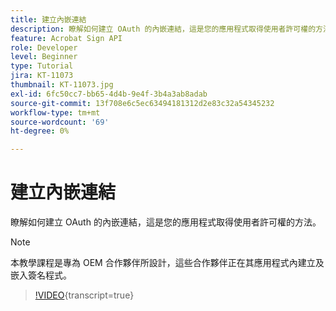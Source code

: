 ```yaml
---
title: 建立內嵌連結
description: 瞭解如何建立 OAuth 的內嵌連結，這是您的應用程式取得使用者許可權的方法
feature: Acrobat Sign API
role: Developer
level: Beginner
type: Tutorial
jira: KT-11073
thumbnail: KT-11073.jpg
exl-id: 6fc50cc7-bb65-4d4b-9e4f-3b4a3ab8adab
source-git-commit: 13f708e6c5ec63494181312d2e83c32a54345232
workflow-type: tm+mt
source-wordcount: '69'
ht-degree: 0%

---
```


# 建立內嵌連結

瞭解如何建立 OAuth 的內嵌連結，這是您的應用程式取得使用者許可權的方法。

>[!NOTE]
>
>本教學課程是專為 OEM 合作夥伴所設計，這些合作夥伴正在其應用程式內建立及嵌入簽名程式。

>[!VIDEO](https://video.tv.adobe.com/v/347349?hidetitle=true){transcript=true}
